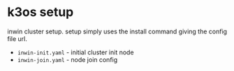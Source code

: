 # k3os setup

inwin cluster setup. setup simply uses the
install command giving the config file url.

* `inwin-init.yaml` -  initial cluster init node
* `inwin-join.yaml` -  node join config
